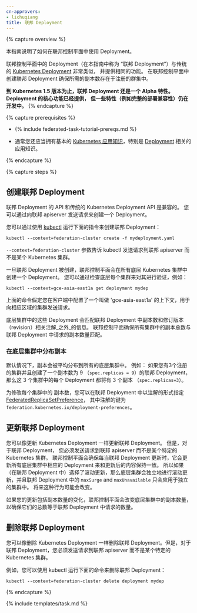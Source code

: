 ```yaml
---
cn-approvers:
- lichuqiang
title: 联邦 Deployment
---
```

<!--
---
title: Federated Deployment
---
-->

{% capture overview %}
<!--
This guide explains how to use Deployments in the Federation control plane.
-->
本指南说明了如何在联邦控制平面中使用 Deployment。

<!--
Deployments in the federation control plane (referred to as "Federated Deployments" in
this guide) are very similar to the traditional [Kubernetes
Deployment](/docs/concepts/workloads/controllers/deployment/) and provide the same functionality.
Creating them in the federation control plane ensures that the desired number of
replicas exist across the registered clusters.
-->
联邦控制平面中的 Deployment（在本指南中称为 “联邦 Deployment”）与传统的
[Kubernetes Deployment](/docs/concepts/workloads/controllers/deployment/) 非常类似，
并提供相同的功能。 在联邦控制平面中创建联邦 Deployment 确保所需的副本数存在于注册的群集中。

<!--
**As of Kubernetes version 1.5, Federated Deployment is an Alpha feature. The core
functionality of Deployment is present, but some features
(such as full rollout compatibility) are still in development.**
-->
**到 Kubernetes 1.5 版本为止，联邦 Deployment 还是一个 Alpha 特性。 Deployment 的核心功能已经提供，
但一些特性（例如完整的部署兼容性）仍在开发中。**
{% endcapture %}

{% capture prerequisites %}

* {% include federated-task-tutorial-prereqs.md %}
<!--
* You should also have a basic
[working knowledge of Kubernetes](/docs/setup/pick-right-solution/) in
general and [Deployments](/docs/concepts/workloads/controllers/deployment/) in particular.
-->
* 通常您还应当拥有基本的 [ Kubernetes 应用知识](/docs/setup/pick-right-solution/)，特别是 [Deployment](/docs/concepts/workloads/controllers/deployment/) 相关的应用知识。

{% endcapture %}

{% capture steps %}
<!--
## Creating a Federated Deployment

The API for Federated Deployment is compatible with the
API for traditional Kubernetes Deployment. You can create a Deployment by sending
a request to the federation apiserver.
-->
## 创建联邦 Deployment

联邦 Deployment 的 API 和传统的 Kubernetes Deployment API 是兼容的。
您可以通过向联邦 apiserver 发送请求来创建一个 Deployment。

<!--
You can do that using [kubectl](/docs/user-guide/kubectl/) by running:
-->
您可以通过使用 [kubectl](/docs/user-guide/kubectl/) 运行下面的指令来创建联邦 Deployment：

``` shell
kubectl --context=federation-cluster create -f mydeployment.yaml
```

<!--
The '--context=federation-cluster' flag tells kubectl to submit the
request to the Federation apiserver instead of sending it to a Kubernetes
cluster.
-->
`--context=federation-cluster` 参数告诉 kubectl 发送请求到联邦 apiserver 而不是某个 Kubernetes 集群。

<!--
Once a Federated Deployment is created, the federation control plane will create
a Deployment in all underlying Kubernetes clusters.
You can verify this by checking each of the underlying clusters, for example:
-->
一旦联邦 Deployment 被创建，联邦控制平面会在所有底层 Kubernetes 集群中创建一个 Deployment。
您可以通过检查底层每个集群来对其进行验证，例如：

``` shell
kubectl --context=gce-asia-east1a get deployment mydep
```

<!--
The above assumes that you have a context named 'gce-asia-east1a'
configured in your client for your cluster in that zone.
-->
上面的命令假定您在客户端中配置了一个叫做 'gce-asia-east1a' 的上下文，用于向相应区域的集群发送请求。

<!--
These Deployments in underlying clusters will match the federation Deployment
_except_ in the number of replicas and revision-related annotations.
Federation control plane ensures that the
sum of replicas in each cluster combined matches the desired number of replicas in the
Federated Deployment.
-->
底层集群中的这些 Deployment 会匹配联邦 Deployment 中副本数和修订版本（revision）相关注解_之外_的信息。
联邦控制平面确保所有集群中的副本总数与联邦 Deployment 中请求的副本数量匹配。

<!--
### Spreading Replicas in Underlying Clusters

By default, replicas are spread equally in all the underlying clusters. For example:
if you have 3 registered clusters and you create a Federated Deployment with
`spec.replicas = 9`, then each Deployment in the 3 clusters will have
`spec.replicas=3`.
-->
### 在底层集群中分布副本

默认情况下，副本会被平均分布到所有的底层集群中。 例如： 如果您有3个注册的集群并且创建了一个副本数为 9
（`spec.replicas = 9`）的联邦 Deployment，那么这 3 个集群中的每个 Deployment 都将有 3 个副本
（`spec.replicas=3`）。
<!--
To modify the number of replicas in each cluster, you can specify
[FederatedReplicaSetPreference](https://github.com/kubernetes/federation/blob/{{page.githubbranch}}/apis/federation/types.go)
as an annotation with key `federation.kubernetes.io/deployment-preferences`
on Federated Deployment.
-->
为修改每个集群中的 副本数，您可以在联邦 Deployment 中以注解的形式指定 [FederatedReplicaSetPreference](https://github.com/kubernetes/federation/blob/{{page.githubbranch}}/apis/federation/types.go)，
其中注解的键为 `federation.kubernetes.io/deployment-preferences`。


<!--
## Updating a Federated Deployment

You can update a Federated Deployment as you would update a Kubernetes
Deployment; however, for a Federated Deployment, you must send the request to
the federation apiserver instead of sending it to a specific Kubernetes cluster.
The federation control plane ensures that whenever the Federated Deployment is
updated, it updates the corresponding Deployments in all underlying clusters to
match it. So if the rolling update strategy was chosen then the underlying
cluster will do the rolling update independently and `maxSurge` and `maxUnavailable`
will apply only to individual clusters. This behavior may change in the future.
-->
## 更新联邦 Deployment

您可以像更新 Kubernetes Deployment 一样更新联邦 Deployment。 但是，对于联邦 Deployment，
您必须发送请求到联邦 apiserver 而不是某个特定的 Kubernetes 集群。
联邦控制平面会确保每当联邦 Deployment 更新时，它会更新所有底层集群中相应的 Deployment 来和更新后的内容保持一致。
所以如果（在联邦 Deployment 中）选择了滚动更新，那么底层集群会独立地进行滚动更新，并且联邦 Deployment
中的 `maxSurge` and `maxUnavailable` 只会应用于独立的集群中。 将来这种行为可能会改变。

<!--
If your update includes a change in number of replicas, the federation
control plane will change the number of replicas in underlying clusters to
ensure that their sum remains equal to the number of desired replicas in
Federated Deployment.
-->
如果您的更新包括副本数量的变化，联邦控制平面会改变底层集群中的副本数量，以确保它们的总数等于联邦 Deployment 中请求的数量。

<!--
## Deleting a Federated Deployment

You can delete a Federated Deployment as you would delete a Kubernetes
Deployment; however, for a Federated Deployment, you must send the request to
the federation apiserver instead of sending it to a specific Kubernetes cluster.
-->
## 删除联邦 Deployment

您可以像删除 Kubernetes Deployment 一样删除联邦 Deployment。但是，对于联邦 Deployment，您必须发送请求到联邦 apiserver 而不是某个特定的 Kubernetes 集群。

<!--
For example, you can do that using kubectl by running:
-->
例如，您可以使用 kubectl 运行下面的命令来删除联邦 Deployment：

```shell
kubectl --context=federation-cluster delete deployment mydep
```

{% endcapture %}

{% include templates/task.md %}
